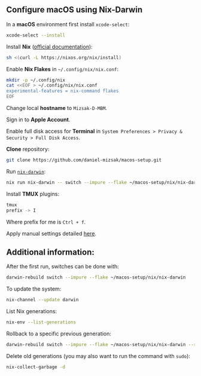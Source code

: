 ## Configure macOS using Nix-Darwin

In a **macOS** environment first install `xcode-select`:
```bash
xcode-select --install
```

Install **Nix** ([official documentation](https://nixos.org/download/)):
```bash
sh <(curl -L https://nixos.org/nix/install)
```

Enable **Nix Flakes** in `~/.config/nix/nix.conf`:
```bash
mkdir -p ~/.config/nix
cat <<EOF > ~/.config/nix/nix.conf
experimental-features = nix-command flakes
EOF
```

Change local **hostname** to `Mizsak-D-MBM`.

Sign in to **Apple Account**.

Enable full disk access for **Terminal** in `System Preferences > Privacy & Security > Full Disk Access`.

**Clone** repository:
```bash
git clone https://github.com/daniel-mizsak/macos-setup.git
```

Run [`nix-darwin`](https://github.com/LnL7/nix-darwin):
```bash
nix run nix-darwin -- switch --impure --flake ~/macos-setup/nix/nix-darwin
```

Install **TMUX** plugins:
```bash
tmux
prefix -> I
```

Where prefix for me is `Ctrl + f`.

Apply manual settings detailed [here](macos-manual-settings.md).

## Additional information:

After the first run, switches can be done with:
```bash
darwin-rebuild switch --impure --flake ~/macos-setup/nix/nix-darwin
```

To update the system:
```bash
nix-channel --update darwin
```

List Nix generations:
```bash
nix-env --list-generations
```

Rollback to a specific previous generation:
```bash
darwin-rebuild switch --impure --flake ~/macos-setup/nix/nix-darwin --rollback
```

Delete old generations (you may also want to run the command with `sudo`):
```bash
nix-collect-garbage -d
```
